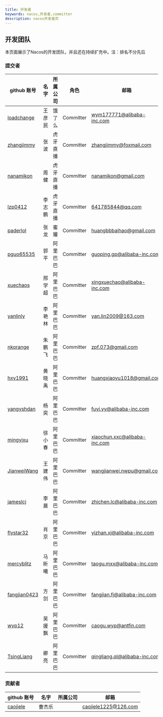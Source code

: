 ```yaml
---
title: 开发者
keywords: nacos,开发者,committer
description: nacos开发者页
---
```


## 开发团队

本页面展示了Nacos的开发团队，并且还在持续扩充中。注：排名不分先后

### 提交者

| github 账号                                       | 名字   | 所属公司 | 角色      | 邮箱                                                          |
| ----------------------------------------------- | ------ | -------- | --------- | ------------------------------------------------------------|
| [loadchange](https://github.com/loadchange)     | 王彦民 | 饿了么   | Committer | wym177771@alibaba-inc.com                                    |
| [zhangjimmy](https://github.com/zhangjimmy)     | 张波   | 虎牙直播 | Committer | zhangjimmy@foxmail.com                                       |
| [nanamikon](https://github.com/nanamikon)       | 周健   | 虎牙直播 | Committer | nanamikon@gmail.com                                          |
| [lzp0412](https://github.com/lzp0412)           | 李志鹏 | 虎牙直播 | Committer | 641785844@qq.com                                             |
| [paderlol](https://github.com/paderlol)         | 张龙   | 蜜獾    | Committer | huangbbbaihao@gmail.com                                      |
| [pguo65535](https://github.com/pguo65535)       | 郭平   | 阿里巴巴 | Committer | guoping.gp@alibaba-inc.com                                   |
| [xuechaos](https://github.com/xuechaos)         | 邢学超 | 阿里巴巴 | Committer | xingxuechao@alibaba-inc.com                                  |
| [yanlinly](https://github.com/yanlinly)         | 李艳林 | 阿里巴巴 | Committer | yan.lin2009@163.com                                          |
| [nkorange](https://github.com/nkorange)         | 朱鹏飞 | 阿里巴巴 | Committer | zpf.073@gmail.com                                            |
| [hxy1991](https://github.com/hxy1991)           | 黄晓禹 | 阿里巴巴 | Committer | huangxiaoyu1018@gmail.com                                    |
| [yangyshdan](https://github.com/yangyshdan)     | 杨奕   | 阿里巴巴 | Committer | fuyi.yy@alibaba-inc.com                                      |
| [mingyixu](https://github.com/mingyixu)         | 徐小春 | 阿里巴巴 | Committer | xiaochun.xxc@alibaba-inc.com                                 |
| [JianweiWang](https://github.com/JianweiWang)   | 王建伟 | 阿里巴巴 | Committer | wangjianwei.nwpu@gmail.com                                   |
| [jameslcj](https://github.com/jameslcj)         | 李晨   | 阿里巴巴 | Committer | zhichen.lc@alibaba-inc.com                                   |
| [flystar32](https://github.com/flystar32)       | 肖京   | 阿里巴巴 | Committer | yizhan.xj@alibaba-inc.com                                    |
| [mercyblitz](https://github.com/mercyblitz)     | 马昕曦 | 阿里巴巴 | Committer | taogu.mxx@alibaba-inc.com                                    |
| [fangjian0423](https://github.com/fangjian0423) | 方剑   | 阿里巴巴 | Committer | fangjian.fj@alibaba-inc.com                                  |
| [wyp12](https://github.com/wyp12)               | 吴援飘 | 阿里巴巴 | Committer | caogu.wyp@antfin.com                                         |
| [TsingLiang](https://github.com/TsingLiang)     | 卿亮   | 阿里巴巴 | Committer | qingliang.ql@alibaba-inc.com                                 |  

### 贡献者

| github 账号                                      | 名字   | 所属公司 | 邮箱                               |
| ------------------------------------------------| -------| -------| ---------------------------------- |
| [caojiele](https://github.com/caojiele)         | 曹杰乐  |        | caojiele1225@126.com               |
